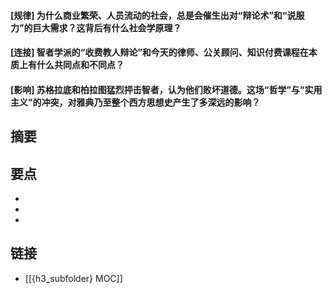 #### [规律] 为什么商业繁荣、人员流动的社会，总是会催生出对“辩论术”和“说服力”的巨大需求？这背后有什么社会学原理？


#### [连接] 智者学派的“收费教人辩论”和今天的律师、公关顾问、知识付费课程在本质上有什么共同点和不同点？


#### [影响] 苏格拉底和柏拉图猛烈抨击智者，认为他们败坏道德。这场“哲学”与“实用主义”的冲突，对雅典乃至整个西方思想史产生了多深远的影响？


## 摘要


## 要点

- 
- 
- 

## 链接

- [[{h3_subfolder} MOC]]
